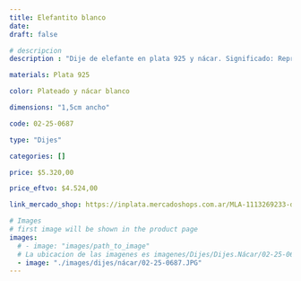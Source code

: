 ```yaml
---
title: Elefantito blanco
date: 
draft: false

# descripcion
description : "Dije de elefante en plata 925 y nácar. Significado: Representa la buena suerte, protección e inteligencia."

materials: Plata 925

color: Plateado y nácar blanco

dimensions: "1,5cm ancho"

code: 02-25-0687

type: "Dijes"

categories: []

price: $5.320,00

price_eftvo: $4.524,00

link_mercado_shop: https://inplata.mercadoshops.com.ar/MLA-1113269233-dije-de-plata-y-nácar-elefantito-blanco-_JM

# Images
# first image will be shown in the product page
images:
  # - image: "images/path_to_image"
  # La ubicacion de las imagenes es imagenes/Dijes/Dijes.Nácar/02-25-0687-elefantito-blanco
  - image: "./images/dijes/nácar/02-25-0687.JPG"
---
```

